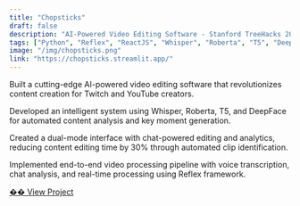 ```yaml
---
title: "Chopsticks"
draft: false
description: "AI-Powered Video Editing Software - Stanford TreeHacks 2024"
tags: ["Python", "Reflex", "ReactJS", "Whisper", "Roberta", "T5", "DeepFace", "OpenCV", "Streamlit"]
image: "/img/chopsticks.png"
link: "https://chopsticks.streamlit.app/"
---
```


Built a cutting-edge AI-powered video editing software that revolutionizes content creation for Twitch and YouTube creators.

Developed an intelligent system using Whisper, Roberta, T5, and DeepFace for automated content analysis and key moment generation.

Created a dual-mode interface with chat-powered editing and analytics, reducing content editing time by 30% through automated clip identification.

Implemented end-to-end video processing pipeline with voice transcription, chat analysis, and real-time processing using Reflex framework.

<a href="https://chopsticks.streamlit.app/" target="_blank" rel="noopener">�� View Project</a> 